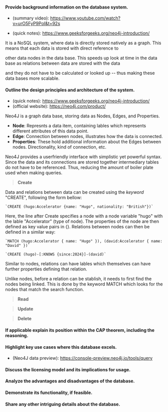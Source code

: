 #### Provide background information on the database system.

- (summary video): https://www.youtube.com/watch?v=urO5FyP9PoI&t=92s

- (quick notes): https://www.geeksforgeeks.org/neo4j-introduction/

It is a NoSQL system, where data is directly stored natively as a graph. This means that each data is stored with direct reference to

other data nodes in the data base. This speeds up look at time in the data base as relations between data are stored with the data

and they do not have to be calculated or looked up -- thus making these data bases more scalable.

#### Outline the design principles and architecture of the system.

- (quick notes): https://www.geeksforgeeks.org/neo4j-introduction/
- (official website): https://neo4j.com/product/

Neo4J is a graph data base, storing data as Nodes, Edges, and Properties.

- **Node**: Represnts a data item, containing lables which represents different attributes of this data point.
- **Edge**: Connection between nodes, illustrates how the data is connected.
- **Properties**: These hold additional information about the Edges between nodes. Directionality, kind of connection, etc.

Neo4J provides a userfriendly interface with simplistic yet powerful syntax. Since the data and its connections are stored together intermediary tables do not have to be referenced. Thus, reducing the amount of boiler plate used when making queries.

> **Create**

Data and relations between data can be created using the _keyword_ "CREATE", following the form bellow:

    `CREATE (hugo:Accelerator {name: "Hugo", nationality: "British"})`

Here, the line after Create specifies a node with a node variable "hugo" with the lable "Accelerator" (type of node). The properties of the node are then defined as key value pairs in {}. Relations between nodes can then be defined in a similar way:

    `MATCH (hugo:Accelerator { name: "Hugo" }), (david:Accelerator { name: "David" })`

    `CREATE (hugo)-[:KNOWS {since:2024}]-(david)`

Similar to nodes, relations can have lables which themselves can have further properties defining that relation.

Unlike nodes, before a relation can be stablish, it needs to first find the nodes being linked. This is done by the keyword MATCH which looks for the nodes that match the search function.

> **Read**

> **Update**

> **Delete**

#### If applicable explain its position within the CAP theorem, including the reasoning.

#### Highlight key use cases where this database excels.

- (Neo4J data preview): https://console-preview.neo4j.io/tools/query

#### Discuss the licensing model and its implications for usage.

#### Analyze the advantages and disadvantages of the database.

#### Demonstrate its functionality, if feasible.

#### Share any other intriguing details about the database.
